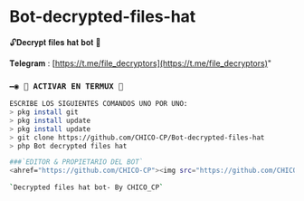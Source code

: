 # Bot-decrypted-files-hat
🔓𝐃𝐞𝐜𝐫𝐲𝐩𝐭 𝐟𝐢𝐥𝐞𝐬 𝐡𝐚𝐭 𝐛𝐨𝐭 🔑

𝐓𝐞𝐥𝐞𝐠𝐫𝐚𝐦 : [https://t.me/file_decryptors](https://t.me/file_decryptors)"
### `—◉ 👾 ACTIVAR EN TERMUX 👾`
```bash
ESCRIBE LOS SIGUIENTES COMANDOS UNO POR UNO:
> pkg install git
> pkg install update
> pkg install update
> git clone https://github.com/CHICO-CP/Bot-decrypted-files-hat
> php Bot decrypted files hat

###`EDITOR & PROPIETARIO DEL BOT` 
<ahref="https://github.com/CHICO-CP"><img src="https://github.com/CHICO-CP.png" width="250" height="250" alt="CHICO-CP"/></a>
  
`Decrypted files hat bot- By CHICO_CP`
